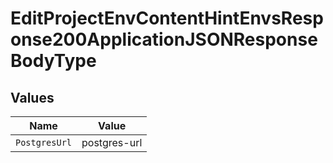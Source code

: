# EditProjectEnvContentHintEnvsResponse200ApplicationJSONResponseBodyType


## Values

| Name          | Value         |
| ------------- | ------------- |
| `PostgresUrl` | postgres-url  |